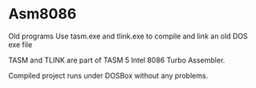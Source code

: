 # Asm8086
Old programs
Use tasm.exe and tlink.exe to compile and link an old DOS exe file

TASM and TLINK are part of TASM 5 Intel 8086 Turbo Assembler.

Compiled project runs under DOSBox without any problems.
